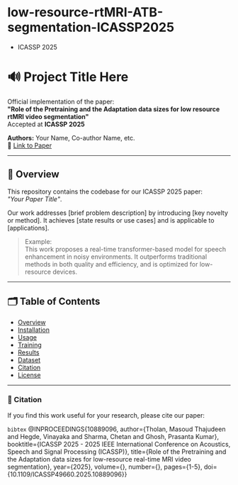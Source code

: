 # low-resource-rtMRI-ATB-segmentation-ICASSP2025
 - ICASSP 2025

# 🔊 Project Title Here

Official implementation of the paper:  
**"Role of the Pretraining and the Adaptation data sizes for low resource rtMRI video segmentation"**  
Accepted at **ICASSP 2025**

**Authors:** Your Name, Co-author Name, etc.  
📄 [Link to Paper](https://link-to-paper)

---

## 📌 Overview

This repository contains the codebase for our ICASSP 2025 paper:  
*"Your Paper Title"*.

Our work addresses [brief problem description] by introducing [key novelty or method]. It achieves [state results or use cases] and is applicable to [applications].

> Example:  
> This work proposes a real-time transformer-based model for speech enhancement in noisy environments. It outperforms traditional methods in both quality and efficiency, and is optimized for low-resource devices.

---

## 🗂️ Table of Contents

- [Overview](#-overview)
- [Installation](#-installation)
- [Usage](#-usage)
- [Training](#-training)
- [Results](#-results)
- [Dataset](#-dataset)
- [Citation](#-citation)
- [License](#-license)

---


### 🔖 Citation

If you find this work useful for your research, please cite our paper:

```bibtex```
@INPROCEEDINGS{10889096,
  author={Tholan, Masoud Thajudeen and Hegde, Vinayaka and Sharma, Chetan and Ghosh, Prasanta Kumar},
  booktitle={ICASSP 2025 - 2025 IEEE International Conference on Acoustics, Speech and Signal Processing (ICASSP)}, 
  title={Role of the Pretraining and the Adaptation data sizes for low-resource real-time MRI video segmentation}, 
  year={2025},
  volume={},
  number={},
  pages={1-5},
  doi={10.1109/ICASSP49660.2025.10889096}}

